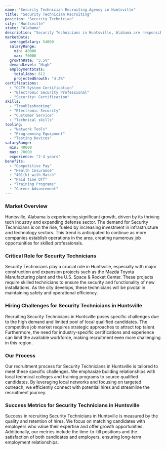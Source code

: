 ```yaml
---
name: "Security Technician Recruiting Agency in Huntsville"
title: "Security Technician Recruiting"
position: "Security Technician"
city: "Huntsville"
state: "Alabama"
description: "Security Technicians in Huntsville, Alabama are responsible for installing, maintaining, and troubleshooting security systems."
marketData:
  averageSalary: 54000
  salaryRange:
    min: 40000
    max: 70000
  growthRate: "3.5%"
  demandLevel: "High"
  employmentStats:
    totalJobs: 612
    projectedGrowth: "4.2%"
certifications:
  - "CCTV System Certification"
  - "Electronic Security Professional"
  - "Security+ Certification"
skills:
  - "Troubleshooting"
  - "Electronic Security"
  - "Customer Service"
  - "Technical skills"
tooling:
  - "Network Tools"
  - "Programming Equipment"
  - "Testing Devices"
salaryRange:
  min: 40000
  max: 70000
  experience: "2-4 years"
benefits:
  - "Competitive Pay"
  - "Health Insurance"
  - "401(k) with Match"
  - "Paid Time Off"
  - "Training Programs"
  - "Career Advancement"
---
```


### Market Overview
Huntsville, Alabama is experiencing significant growth, driven by its thriving tech industry and expanding defense sector. The demand for Security Technicians is on the rise, fueled by increasing investment in infrastructure and technology sectors. This trend is anticipated to continue as more companies establish operations in the area, creating numerous job opportunities for skilled professionals.

### Critical Role for Security Technicians
Security Technicians play a crucial role in Huntsville, especially with major construction and expansion projects such as the Mazda Toyota Manufacturing plant and the U.S. Space & Rocket Center. These projects require skilled technicians to ensure the security and functionality of new installations. As the city develops, these technicians will be pivotal in maintaining safety and operational efficiency.

### Hiring Challenges for Security Technicians in Huntsville
Recruiting Security Technicians in Huntsville poses specific challenges due to the high demand and limited pool of local qualified candidates. The competitive job market requires strategic approaches to attract top talent. Furthermore, the need for industry-specific certifications and experience can limit the available workforce, making recruitment even more challenging in this region.

### Our Process
Our recruitment process for Security Technicians in Huntsville is tailored to meet these specific challenges. We emphasize building relationships with local technical colleges and training programs to source qualified candidates. By leveraging local networks and focusing on targeted outreach, we efficiently connect with potential hires and streamline the recruitment journey.

### Success Metrics for Security Technicians in Huntsville
Success in recruiting Security Technicians in Huntsville is measured by the quality and retention of hires. We focus on matching candidates with employers who value their expertise and offer growth opportunities. Additionally, our metrics include the time-to-fill positions and the satisfaction of both candidates and employers, ensuring long-term employment relationships.